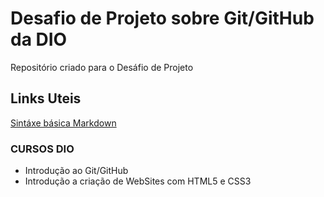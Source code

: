 # Desafio de Projeto sobre Git/GitHub da DIO
Repositório criado para o Desáfio de Projeto

## Links Uteis
[Sintáxe básica Markdown](https://www.markdownguide.org/basic-syntax/)



### CURSOS DIO



- Introdução ao Git/GitHub
- Introdução a criação de WebSites com HTML5 e CSS3